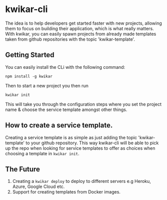 # kwikar-cli

The idea is to help developers get started faster with new projects, allowing them to focus on building their application, which is what really matters. With kwikar, you can easily spawn projects from already made templates taken from github repositories with the topic 'kwikar-template'. 

## Getting Started
You can easily install the CLi with the following command:
```
npm install -g kwikar
```

Then to start a new project you then run 

```
kwikar init
```
This will take you through the configuration steps where you set the project name & choose the service template amongst other things. 

## How to create a service template.
Creating a service template is as simple as just adding the topic 'kwikar-template' to your github repository. This way kwikar-cli will be able to pick up the repo when looking for service templates to offer as choices when choosing a template in `kwikar init`.

## The Future
1. Creating a `kwikar deploy` to deploy to different servers e.g Heroku, Azure, Google Cloud etc.
2. Support for creating templates from Docker images.
